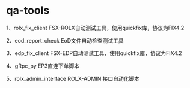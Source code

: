 # qa-tools
1、rolx_fix_client
FSX-ROLX自动测试工具，使用quickfix库，协议为FIX4.2
    

2、eod_report_check
EoD文件自动检查测试工具

3、edp_fix_client
FSX-EDP自动测试工具，使用quickfix库，协议为FIX4.2

4、gRpc_py
EP3直连下单脚本

5、rolx_admin_interface
ROLX-ADMIN 接口自动化脚本


